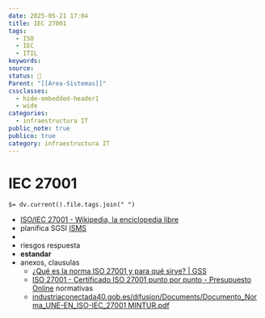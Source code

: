 ```yaml
---
date: 2025-05-21 17:04
title: IEC 27001
tags:
  - ISO
  - IEC
  - ITIL
keywords: 
source: 
status: 📌
Parent: "[[Area-Sistemas]]"
cssclasses:
  - hide-embedded-header1
  - wide
categories:
  - infraestructura IT
public_note: true
publico: true
category: infraestructura IT
---
```

# IEC 27001
`$= dv.current().file.tags.join(" ")`

- [ISO/IEC 27001 - Wikipedia, la enciclopedia libre](https://es.wikipedia.org/wiki/ISO/IEC_27001) 
- planifica SGSI [ISMS](/infraestructura%20it/isms/)
- 
- riesgos respuesta
- **estandar**
- anexos, clausulas
	- [¿Qué es la norma ISO 27001 y para qué sirve? | GSS](https://www.globalsuitesolutions.com/es/que-es-la-norma-iso-27001-y-para-que-sirve/) 
	- [ISO 27001 - Certificado ISO 27001 punto por punto - Presupuesto Online](https://www.normaiso27001.es/) normativas
	- [industriaconectada40.gob.es/difusion/Documents/Documento\_Norma\_UNE-EN\_ISO-IEC\_27001 MINTUR.pdf](https://www.industriaconectada40.gob.es/difusion/Documents/Documento_Norma_UNE-EN_ISO-IEC_27001%20MINTUR.pdf) 